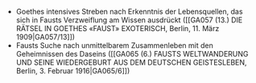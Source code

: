 - Goethes intensives Streben nach Erkenntnis der Lebensquellen, das sich in Fausts Verzweiflung am Wissen ausdrückt ([[GA057 (13.) DIE RÄTSEL IN GOETHES «FAUST» EXOTERISCH, Berlin, 11. März 1909|GA057/13]])
- Fausts Suche nach unmittelbarem Zusammenleben mit den Geheimnissen des Daseins ([[GA065 (6.) FAUSTS WELTWANDERUNG UND SEINE WIEDERGEBURT AUS DEM DEUTSCHEN GEISTESLEBEN, Berlin, 3. Februar 1916|GA065/6]])
